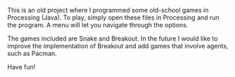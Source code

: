 This is an old project where I programmed some old-school games in Processing (Java). 
To play, simply open these files in Processing and run the program. 
A menu will let you navigate through the options.

The games included are Snake and Breakout. 
In the future I would like to improve the implementation of Breakout and add games that involve agents, such as Pacman.

Have fun!
